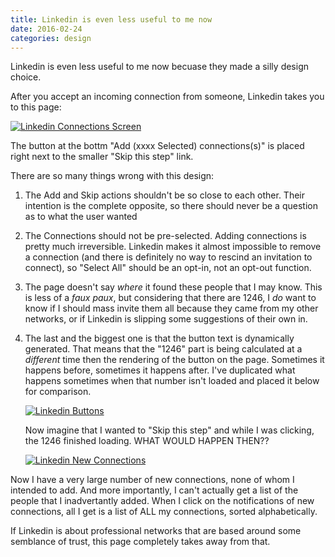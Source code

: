 ```yaml
---
title: Linkedin is even less useful to me now
date: 2016-02-24
categories: design
---
```


Linkedin is even less useful to me now becuase they made
a silly design choice.

After you accept an incoming connection from someone,
Linkedin takes you to this page:

[![Linkedin Connections Screen](/images/linkedin-pick-up-where-you-left-off.png)](/images/linkedin-pick-up-where-you-left-off.png)

The button at the bottm "Add (xxxx Selected) connections(s)"
is placed right next to the smaller "Skip this step" link.

There are so many things wrong with this design:

1. The Add and Skip actions shouldn't be so close to each other.
Their intention is the complete opposite, so there should
never be a question as to what the user wanted
1. The Connections should not be pre-selected. Adding
connections is pretty much irreversible. Linkedin makes
it almost impossible to remove a connection (and there is
definitely no way to rescind an invitation to connect),
so "Select All" should be an opt-in, not an opt-out function.
1. The page doesn't say _where_ it found these people that
I may know. This is less of a _faux paux_, but considering
that there are 1246, I _do_ want to know if I should mass invite
them all because they came from my other networks, or if Linkedin
is slipping some suggestions of their own in.
1. The last and the biggest one is that the button text is
dynamically generated. That means that the "1246" part is being
calculated at a _different_ time then the rendering of the button
on the page. Sometimes it happens before, sometimes it happens after.
I've duplicated what happens sometimes when that number isn't loaded
and placed it below for comparison.

    [![Linkedin Buttons](/images/linkedin-button-loading.png)](/images/linkedin-button-loading.png)

    Now imagine that I wanted to
    "Skip this step" and while I was clicking, the 1246 finished loading.
    WHAT WOULD HAPPEN THEN??


    [![Linkedin New Connections](/images/linkedin-new-connections.png)](/images/linkedin-new-connections.png)


  Now I have a very large number of new connections, none of whom I intended to
  add. And more importantly, I can't actually get a list of the people that
  I inadvertantly added. When I click on the notifications of new connections, all
  I get is a list of ALL my connections, sorted alphabetically.

  If Linkedin is about professional networks that are based around some semblance
  of trust, this page completely takes away from that.
